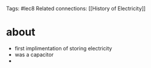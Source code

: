 Tags: #lec8 
Related connections: [[History of Electricity]]

# about
- first implimentation of storing electricity
- was a capacitor
- 
